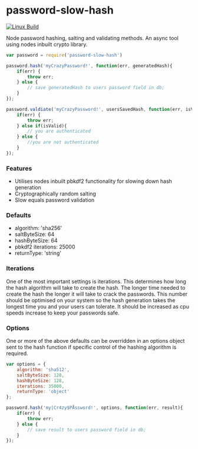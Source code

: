 # password-slow-hash

[![Linux Build][travis-image]][travis-url]

Node password hashing, salting and validating methods. 
An async tool using nodes inbuilt crypto library.

```js
var password = require('password-slow-hash')

password.hash('myCrazyPassword!', function(err, generatedHash){
	if(err) {
		throw err;
	} else {
		// save generatedHash to users password field in db;
	}	
});

password.valdiate('myCrazyPassword!', usersSavedHash, function(err, isValid){
	if(err) {
		throw err;
	} else if(isValid){
		// you are authenticated
	} else {
		//you are not authenticated
	}
});
```

### Features

* Utilises nodes inbuilt pbkdf2 functionality for slowing down hash generation
* Cryptographically random salting
* Slow equals password validation

### Defaults

* algorithm: 'sha256'
* saltByteSize: 64
* hashByteSize: 64
* pbkdf2 iterations: 25000
* returnType: 'string'

### Iterations

One of the most important settings is iterations. This determines how long the hash algorithm will take to create the hash. The longer time needed to create the hash the longer it will take to crack the passwords. This number should be optimised on your system so the hash generation takes the longest time you and your users can tolerate. It should be increased as cpu speeds increase to keep your passwords safe.

### Options

One or more of the above defaults can be overridden in an options object sent to the hash function if specific control of the hashing algorithm is required.

```js
var options = {
	algorithm: 'sha512',
	saltByteSize: 128,
	hashByteSize: 128,
	iterations: 35000,
	returnType: 'object'
};

password.hash('my|Cr4zy$PÅssword!', options, function(err, result){
	if(err) {
		throw err;
	} else {
		// save result to users password field in db;
	}	
});
```

[travis-image]: https://img.shields.io/travis/tablackmore/password-hash/master.svg?label=linux
[travis-url]: https://travis-ci.org/tablackmore/password-hash
